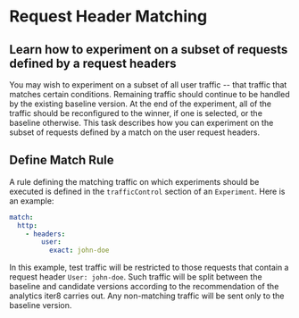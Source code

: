 # Request Header Matching

## Learn how to experiment on a subset of requests defined by a request headers
You may wish to experiment on a subset of all user traffic -- that traffic that matches certain conditions.
Remaining traffic should continue to be handled by the existing baseline version.
At the end of the experiment, all of the traffic should be reconfigured to the winner, if one is selected, or the baseline otherwise.
This task describes how you can experiment on the subset of requests defined by a match on the user request headers.

## Define Match Rule

A rule defining the matching traffic on which experiments should be executed is defined in the `trafficControl` section of an `Experiment`. Here is an example:

```yaml
match:
  http:
    - headers:
        user:
          exact: john-doe
```

In this example, test traffic will be restricted to those requests that contain a request header `User: john-doe`.
Such traffic will be split between the baseline and candidate versions according to the recommendation of the analytics iter8 carries out.
Any non-matching traffic will be sent only to the baseline version.
